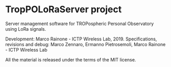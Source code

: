 # TropPOLoRaServer project

Server management software for TROPospheric Personal Observatory using LoRa signals.

Development: Marco Rainone - ICTP Wireless Lab, 2019.
Specifications, revisions and debug:  Marco Zennaro, Ermanno Pietrosemoli, Marco Rainone - ICTP Wireless Lab

All the material is released under the terms of the MIT license.



